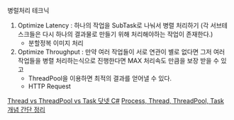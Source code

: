 병럴처리 테크닉
1. Optimize Latency : 하나의 작업을 SubTask로 나눠서 병렬 처리하기 (각 서브테스크들은 다시 하나의 결과물로 만들기 위해 처리해야하는 작업이 존재한다.)
   * 분할정복 이미지 처리
2. Optimize Throughput : 만약 여러 작업들이 서로 연관이 별로 없다면 그저 여러 작업들을 병렬 처리하는식으로 진행한다면 MAX 처리속도 만큼을 보장 받을 수 있고
   * ThreadPool을 이용하면 최적의 결과를 얻어낼 수 있다.
   * HTTP Request

[Thread vs ThreadPool vs Task  닷넷 C#](https://blog.naver.com/hyungjoon_/221700870194)
[Process, Thread, ThreadPool, Task 개념 간단 정리](https://rito15.github.io/categories/c-threading/)